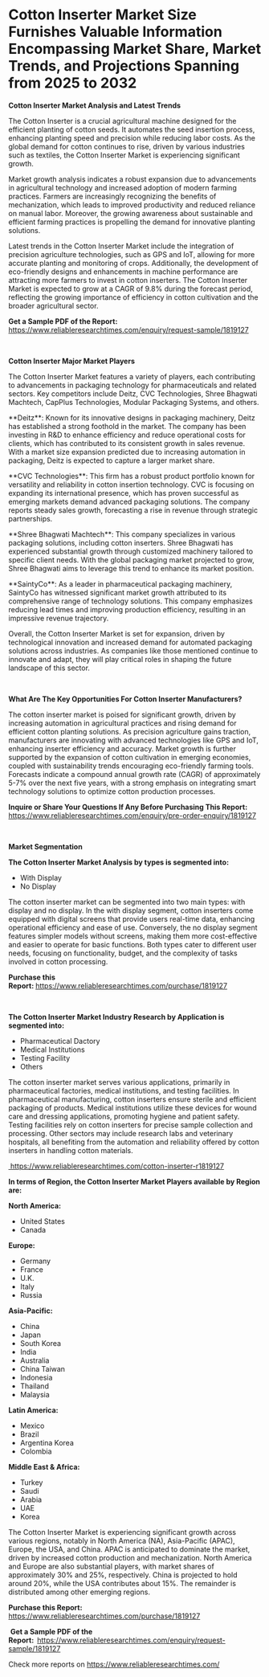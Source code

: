 <p><h1>Cotton Inserter Market Size Furnishes Valuable Information Encompassing Market Share, Market Trends, and Projections Spanning from 2025 to 2032</h1></p><p><strong>Cotton Inserter Market Analysis and Latest Trends</strong></p>
<p><p>The Cotton Inserter is a crucial agricultural machine designed for the efficient planting of cotton seeds. It automates the seed insertion process, enhancing planting speed and precision while reducing labor costs. As the global demand for cotton continues to rise, driven by various industries such as textiles, the Cotton Inserter Market is experiencing significant growth.</p><p>Market growth analysis indicates a robust expansion due to advancements in agricultural technology and increased adoption of modern farming practices. Farmers are increasingly recognizing the benefits of mechanization, which leads to improved productivity and reduced reliance on manual labor. Moreover, the growing awareness about sustainable and efficient farming practices is propelling the demand for innovative planting solutions.</p><p>Latest trends in the Cotton Inserter Market include the integration of precision agriculture technologies, such as GPS and IoT, allowing for more accurate planting and monitoring of crops. Additionally, the development of eco-friendly designs and enhancements in machine performance are attracting more farmers to invest in cotton inserters. The Cotton Inserter Market is expected to grow at a CAGR of 9.8% during the forecast period, reflecting the growing importance of efficiency in cotton cultivation and the broader agricultural sector.</p></p>
<p><strong>Get a Sample PDF of the Report:&nbsp;</strong> <a href="https://www.reliableresearchtimes.com/enquiry/request-sample/1819127?utm_campaign=2193&utm_medium=2&utm_source=Github&utm_content=ia&utm_term=09042025&utm_id=cotton-inserter">https://www.reliableresearchtimes.com/enquiry/request-sample/1819127</a></p>
<p>&nbsp;</p>
<p><strong>Cotton Inserter Major Market Players</strong></p>
<p><p>The Cotton Inserter Market features a variety of players, each contributing to advancements in packaging technology for pharmaceuticals and related sectors. Key competitors include Deitz, CVC Technologies, Shree Bhagwati Machtech, CapPlus Technologies, Modular Packaging Systems, and others.</p><p>**Deitz**: Known for its innovative designs in packaging machinery, Deitz has established a strong foothold in the market. The company has been investing in R&D to enhance efficiency and reduce operational costs for clients, which has contributed to its consistent growth in sales revenue. With a market size expansion predicted due to increasing automation in packaging, Deitz is expected to capture a larger market share.</p><p>**CVC Technologies**: This firm has a robust product portfolio known for versatility and reliability in cotton insertion technology. CVC is focusing on expanding its international presence, which has proven successful as emerging markets demand advanced packaging solutions. The company reports steady sales growth, forecasting a rise in revenue through strategic partnerships.</p><p>**Shree Bhagwati Machtech**: This company specializes in various packaging solutions, including cotton inserters. Shree Bhagwati has experienced substantial growth through customized machinery tailored to specific client needs. With the global packaging market projected to grow, Shree Bhagwati aims to leverage this trend to enhance its market position.</p><p>**SaintyCo**: As a leader in pharmaceutical packaging machinery, SaintyCo has witnessed significant market growth attributed to its comprehensive range of technology solutions. This company emphasizes reducing lead times and improving production efficiency, resulting in an impressive revenue trajectory.</p><p>Overall, the Cotton Inserter Market is set for expansion, driven by technological innovation and increased demand for automated packaging solutions across industries. As companies like those mentioned continue to innovate and adapt, they will play critical roles in shaping the future landscape of this sector.</p></p>
<p>&nbsp;</p>
<p><strong>What Are The Key Opportunities For Cotton Inserter Manufacturers?</strong></p>
<p><p>The cotton inserter market is poised for significant growth, driven by increasing automation in agricultural practices and rising demand for efficient cotton planting solutions. As precision agriculture gains traction, manufacturers are innovating with advanced technologies like GPS and IoT, enhancing inserter efficiency and accuracy. Market growth is further supported by the expansion of cotton cultivation in emerging economies, coupled with sustainability trends encouraging eco-friendly farming tools. Forecasts indicate a compound annual growth rate (CAGR) of approximately 5-7% over the next five years, with a strong emphasis on integrating smart technology solutions to optimize cotton production processes.</p></p>
<p><strong>Inquire or Share Your Questions If Any Before Purchasing This Report:</strong> <a href="https://www.reliableresearchtimes.com/enquiry/pre-order-enquiry/1819127?utm_campaign=2193&utm_medium=2&utm_source=Github&utm_content=ia&utm_term=09042025&utm_id=cotton-inserter">https://www.reliableresearchtimes.com/enquiry/pre-order-enquiry/1819127</a></p>
<p>&nbsp;</p>
<p><strong>Market Segmentation</strong></p>
<p><strong>The Cotton Inserter Market Analysis by types is segmented into:</strong></p>
<p><ul><li>With Display</li><li>No Display</li></ul></p>
<p><p>The cotton inserter market can be segmented into two main types: with display and no display. In the with display segment, cotton inserters come equipped with digital screens that provide users real-time data, enhancing operational efficiency and ease of use. Conversely, the no display segment features simpler models without screens, making them more cost-effective and easier to operate for basic functions. Both types cater to different user needs, focusing on functionality, budget, and the complexity of tasks involved in cotton processing.</p></p>
<p><strong>Purchase this Report:&nbsp;</strong><a href="https://www.reliableresearchtimes.com/purchase/1819127?utm_campaign=2193&utm_medium=2&utm_source=Github&utm_content=ia&utm_term=09042025&utm_id=cotton-inserter">https://www.reliableresearchtimes.com/purchase/1819127</a></p>
<p>&nbsp;</p>
<p><strong>The Cotton Inserter Market Industry Research by Application is segmented into:</strong></p>
<p><ul><li>Pharmaceutical Dactory</li><li>Medical Institutions</li><li>Testing Facility</li><li>Others</li></ul></p>
<p><p>The cotton inserter market serves various applications, primarily in pharmaceutical factories, medical institutions, and testing facilities. In pharmaceutical manufacturing, cotton inserters ensure sterile and efficient packaging of products. Medical institutions utilize these devices for wound care and dressing applications, promoting hygiene and patient safety. Testing facilities rely on cotton inserters for precise sample collection and processing. Other sectors may include research labs and veterinary hospitals, all benefiting from the automation and reliability offered by cotton inserters in handling cotton materials.</p></p>
<p><a href="https://www.reliableresearchtimes.com/cotton-inserter-r1819127?utm_campaign=2193&utm_medium=2&utm_source=Github&utm_content=ia&utm_term=09042025&utm_id=cotton-inserter">&nbsp;https://www.reliableresearchtimes.com/cotton-inserter-r1819127</a></p>
<p><strong>In terms of Region, the Cotton Inserter Market Players available by Region are:</strong></p>
<p>
    <p> <strong> North America: </strong>
        <ul>
            <li>United States</li>
            <li>Canada</li>
        </ul>
        </p> 
    <p> <strong> Europe: </strong>
        <ul>
            <li>Germany</li>
            <li>France</li>
            <li>U.K.</li>
            <li>Italy</li>
            <li>Russia</li>
        </ul>
        </p> 
    <p> <strong> Asia-Pacific: </strong>
        <ul>
            <li>China</li>
            <li>Japan</li>
            <li>South Korea</li>
            <li>India</li>
            <li>Australia</li>
            <li>China Taiwan</li>
            <li>Indonesia</li>
            <li>Thailand</li>
            <li>Malaysia</li>
        </ul>
        </p> 
    <p> <strong> Latin America: </strong>
        <ul>
            <li>Mexico</li>
            <li>Brazil</li>
            <li>Argentina Korea</li>
            <li>Colombia</li>
        </ul>
        </p> 
    <p> <strong> Middle East & Africa: </strong>
        <ul>
            <li>Turkey</li>
            <li>Saudi</li>
            <li>Arabia</li>
            <li>UAE</li>
            <li>Korea</li>
        </ul>
    </p>
    </p>
<p><p>The Cotton Inserter Market is experiencing significant growth across various regions, notably in North America (NA), Asia-Pacific (APAC), Europe, the USA, and China. APAC is anticipated to dominate the market, driven by increased cotton production and mechanization. North America and Europe are also substantial players, with market shares of approximately 30% and 25%, respectively. China is projected to hold around 20%, while the USA contributes about 15%. The remainder is distributed among other emerging regions.</p></p>
<p><strong>Purchase this Report: </strong><a href="https://www.reliableresearchtimes.com/purchase/1819127?utm_campaign=2193&utm_medium=2&utm_source=Github&utm_content=ia&utm_term=09042025&utm_id=cotton-inserter">https://www.reliableresearchtimes.com/purchase/1819127</a></p>
<p>&nbsp;<strong>Get a Sample PDF of the Report:&nbsp;&nbsp;</strong><a href="https://www.reliableresearchtimes.com/enquiry/request-sample/1819127?utm_campaign=2193&utm_medium=2&utm_source=Github&utm_content=ia&utm_term=09042025&utm_id=cotton-inserter">https://www.reliableresearchtimes.com/enquiry/request-sample/1819127</a></p>
<p><strong></strong></p>
<p>Check more reports on <a href="https://www.reliableresearchtimes.com/?utm_campaign=2193&utm_medium=2&utm_source=Github&utm_content=ia&utm_term=09042025&utm_id=cotton-inserter">https://www.reliableresearchtimes.com/</a></p>